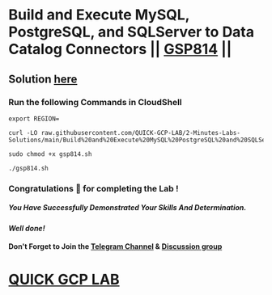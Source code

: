 # Build and Execute MySQL, PostgreSQL, and SQLServer to Data Catalog Connectors || [GSP814](https://www.cloudskillsboost.google/focuses/11999?parent=catalog) ||

## Solution [here](https://youtu.be/43hA0Is9J1I)

### Run the following Commands in CloudShell

```
export REGION=
```
```
curl -LO raw.githubusercontent.com/QUICK-GCP-LAB/2-Minutes-Labs-Solutions/main/Build%20and%20Execute%20MySQL%20PostgreSQL%20and%20SQLServer%20to%20Data%20Catalog%20Connectors/gsp814.sh

sudo chmod +x gsp814.sh

./gsp814.sh
```

### Congratulations 🎉 for completing the Lab !

##### *You Have Successfully Demonstrated Your Skills And Determination.*

#### *Well done!*

#### Don't Forget to Join the [Telegram Channel](https://t.me/QuickGcpLab) & [Discussion group](https://t.me/QuickGcpLabChats)

# [QUICK GCP LAB](https://www.youtube.com/@quickgcplab)
